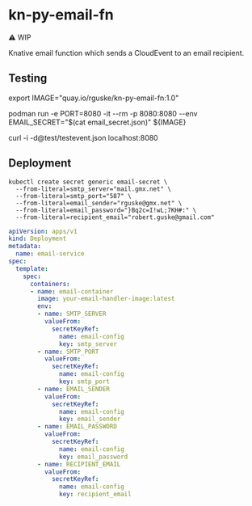 # kn-py-email-fn

⚠️ WIP

Knative email function which sends a CloudEvent to an email recipient.

## Testing

export IMAGE="quay.io/rguske/kn-py-email-fn:1.0"

podman run -e PORT=8080 -it --rm -p 8080:8080 --env EMAIL_SECRET="$(cat email_secret.json)" ${IMAGE}

curl -i -d@test/testevent.json localhost:8080

## Deployment

```code
kubectl create secret generic email-secret \
  --from-literal=smtp_server="mail.gmx.net" \
  --from-literal=smtp_port="587" \
  --from-literal=email_sender="rguske@gmx.net" \
  --from-literal=email_password="}Bq2c=I!wL;7KH#:" \
  --from-literal=recipient_email="robert.guske@gmail.com"
```

```yaml
apiVersion: apps/v1
kind: Deployment
metadata:
  name: email-service
spec:
  template:
    spec:
      containers:
      - name: email-container
        image: your-email-handler-image:latest
        env:
        - name: SMTP_SERVER
          valueFrom:
            secretKeyRef:
              name: email-config
              key: smtp_server
        - name: SMTP_PORT
          valueFrom:
            secretKeyRef:
              name: email-config
              key: smtp_port
        - name: EMAIL_SENDER
          valueFrom:
            secretKeyRef:
              name: email-config
              key: email_sender
        - name: EMAIL_PASSWORD
          valueFrom:
            secretKeyRef:
              name: email-config
              key: email_password
        - name: RECIPIENT_EMAIL
          valueFrom:
            secretKeyRef:
              name: email-config
              key: recipient_email
```